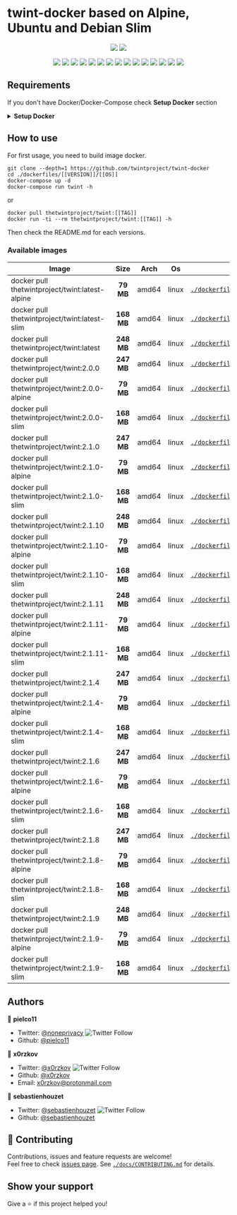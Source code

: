# twint-docker based on Alpine, Ubuntu and Debian Slim

<p align="center">
    <a href="https://travis-ci.comtwintproject/twint-docker"><img src="https://img.shields.io/travistwintproject/twint-docker.svg" /></a>
    <a href="https://cloud.drone.iotwintproject/twint-docker"><img src="https://cloud.drone.io/api/badgestwintproject/twint-docker/status.svg?ref=refs/heads/master" /></a>
</p>

<p align="center">
    <a href="https://github.comtwintproject/twint-docker" alt="github all releases"><img src="https://img.shields.io/github/downloadstwintproject/twint-docker/total.svg" /></a>
    <a href="https://github.comtwintproject/twint-docker" alt="github latest release"><img src="https://img.shields.io/github/downloadstwintproject/twint-docker/latest/total.svg" /></a>
    <a href="https://github.comtwintproject/twint-docker" alt="github tag"><img src="https://img.shields.io/github/tagtwintproject/twint-docker.svg" /></a>
    <a href="https://github.comtwintproject/twint-docker" alt="github release"><img src="https://img.shields.io/github/releasetwintproject/twint-docker.svg" /></a>
    <a href="https://github.comtwintproject/twint-docker" alt="github pre release"><img src="https://img.shields.io/github/releasetwintproject/twint-docker/all.svg" /></a>
    <a href="https://github.comtwintproject/twint-docker" alt="github fork"><img src="https://img.shields.io/github/forkstwintproject/twint-docker.svg?style=social&label=Fork" /></a>
    <a href="https://github.comtwintproject/twint-docker" alt="github stars"><img src="https://img.shields.io/github/starstwintproject/twint-docker.svg?style=social&label=Star" /></a>
    <a href="https://github.comtwintproject/twint-docker" alt="github watchers"><img src="https://img.shields.io/github/watcherstwintproject/twint-docker.svg?style=social&label=Watch" /></a>
    <a href="https://github.comtwintproject/twint-docker" alt="github open issues"><img src="https://img.shields.io/github/issuestwintproject/twint-docker.svg" /></a>
    <a href="https://github.comtwintproject/twint-docker" alt="github closed issues"><img src="https://img.shields.io/github/issues-closedtwintproject/twint-docker.svg" /></a>
    <a href="https://github.comtwintproject/twint-docker" alt="github open pr"><img src="https://img.shields.io/github/issues-prtwintproject/twint-docker.svg" /></a>
    <a href="https://github.comtwintproject/twint-docker" alt="github closed pr"><img src="https://img.shields.io/github/issues-pr-closedtwintproject/twint-docker.svg" /></a>
    <a href="https://github.comtwintproject/twint-docker" alt="github contributors"><img src="https://img.shields.io/github/contributorstwintproject/twint-docker.svg" /></a>
    <a href="https://github.comtwintproject/twint-docker" alt="github license"><img src="https://img.shields.io/github/licensetwintproject/twint-docker.svg" /></a>
    <a href="https://travis-ci.comtwintproject/twint-docker" alt="travis badge"><img src="https://img.shields.io/travistwintproject/twint-docker.svg" /></a>
</p>

## Requirements
If you don't have Docker/Docker-Compose check **Setup Docker** section

<details>
<summary><b>Setup Docker</b></summary>
<p>

## Docker
macOS: <a href="https://docs.docker.com/docker-for-mac/install/"> https://docs.docker.com/docker-for-mac/install/ </a>

linux: <a href="https://docs.docker.com/install/linux/docker-ce/ubuntu/"> https://docs.docker.com/install/linux/docker-ce/ubuntu/ </a>

## Docker Compose

linux: <a href="https://docs.docker.com/compose/install/"> https://docs.docker.com/compose/install/ </a>
</p>
</details>

## How to use

For first usage, you need to build image docker.

```shell
git clone --depth=1 https://github.com/twintproject/twint-docker
cd ./dockerfiles/[[VERSION]]/[[OS]]
docker-compose up -d
docker-compose run twint -h
```

or 

```
docker pull thetwintproject/twint:[[TAG]]
docker run -ti --rm thetwintproject/twint:[[TAG]] -h
```

Then check the README.md for each versions.

### Available images
| Image   |      Size      |  Arch |  Os |  Link |
|----------|:-------------:|------|------|------|
| docker pull thetwintproject/twint:latest-alpine|**79 MB**|amd64|linux|[`./dockerfiles/latest/alpine`](https://github.com/twintproject/twint-docker/tree/master/dockerfiles/latest/alpine/)|
| docker pull thetwintproject/twint:latest-slim|**168 MB**|amd64|linux|[`./dockerfiles/latest/slim`](https://github.com/twintproject/twint-docker/tree/master/dockerfiles/latest/slim/)|
| docker pull thetwintproject/twint:latest|**248 MB**|amd64|linux|[`./dockerfiles/latest`](https://github.com/twintproject/twint-docker/tree/master/dockerfiles/latest/)|
| docker pull thetwintproject/twint:2.0.0|**247 MB**|amd64|linux|[`./dockerfiles/2.0.0`](https://github.com/twintproject/twint-docker/tree/master/dockerfiles/2.0.0/)|
| docker pull thetwintproject/twint:2.0.0-alpine|**79 MB**|amd64|linux|[`./dockerfiles/2.0.0/alpine`](https://github.com/twintproject/twint-docker/tree/master/dockerfiles/2.0.0/alpine/)|
| docker pull thetwintproject/twint:2.0.0-slim|**168 MB**|amd64|linux|[`./dockerfiles/2.0.0/slim`](https://github.com/twintproject/twint-docker/tree/master/dockerfiles/2.0.0/slim/)|
| docker pull thetwintproject/twint:2.1.0|**247 MB**|amd64|linux|[`./dockerfiles/2.1.0`](https://github.com/twintproject/twint-docker/tree/master/dockerfiles/2.1.0/)|
| docker pull thetwintproject/twint:2.1.0-alpine|**79 MB**|amd64|linux|[`./dockerfiles/2.1.0/alpine`](https://github.com/twintproject/twint-docker/tree/master/dockerfiles/2.1.0/alpine/)|
| docker pull thetwintproject/twint:2.1.0-slim|**168 MB**|amd64|linux|[`./dockerfiles/2.1.0/slim`](https://github.com/twintproject/twint-docker/tree/master/dockerfiles/2.1.0/slim/)|
| docker pull thetwintproject/twint:2.1.10|**248 MB**|amd64|linux|[`./dockerfiles/2.1.10`](https://github.com/twintproject/twint-docker/tree/master/dockerfiles/2.1.10/)|
| docker pull thetwintproject/twint:2.1.10-alpine|**79 MB**|amd64|linux|[`./dockerfiles/2.1.10/alpine`](https://github.com/twintproject/twint-docker/tree/master/dockerfiles/2.1.10/alpine/)|
| docker pull thetwintproject/twint:2.1.10-slim|**168 MB**|amd64|linux|[`./dockerfiles/2.1.10/slim`](https://github.com/twintproject/twint-docker/tree/master/dockerfiles/2.1.10/slim/)|
| docker pull thetwintproject/twint:2.1.11|**248 MB**|amd64|linux|[`./dockerfiles/2.1.11`](https://github.com/twintproject/twint-docker/tree/master/dockerfiles/2.1.11/)|
| docker pull thetwintproject/twint:2.1.11-alpine|**79 MB**|amd64|linux|[`./dockerfiles/2.1.11/alpine`](https://github.com/twintproject/twint-docker/tree/master/dockerfiles/2.1.11/alpine/)|
| docker pull thetwintproject/twint:2.1.11-slim|**168 MB**|amd64|linux|[`./dockerfiles/2.1.11/slim`](https://github.com/twintproject/twint-docker/tree/master/dockerfiles/2.1.11/slim/)|
| docker pull thetwintproject/twint:2.1.4|**247 MB**|amd64|linux|[`./dockerfiles/2.1.4`](https://github.com/twintproject/twint-docker/tree/master/dockerfiles/2.1.4/)|
| docker pull thetwintproject/twint:2.1.4-alpine|**79 MB**|amd64|linux|[`./dockerfiles/2.1.4/alpine`](https://github.com/twintproject/twint-docker/tree/master/dockerfiles/2.1.4/alpine/)|
| docker pull thetwintproject/twint:2.1.4-slim|**168 MB**|amd64|linux|[`./dockerfiles/2.1.4/slim`](https://github.com/twintproject/twint-docker/tree/master/dockerfiles/2.1.4/slim/)|
| docker pull thetwintproject/twint:2.1.6|**247 MB**|amd64|linux|[`./dockerfiles/2.1.6`](https://github.com/twintproject/twint-docker/tree/master/dockerfiles/2.1.6/)|
| docker pull thetwintproject/twint:2.1.6-alpine|**79 MB**|amd64|linux|[`./dockerfiles/2.1.6/alpine`](https://github.com/twintproject/twint-docker/tree/master/dockerfiles/2.1.6/alpine/)|
| docker pull thetwintproject/twint:2.1.6-slim|**168 MB**|amd64|linux|[`./dockerfiles/2.1.6/slim`](https://github.com/twintproject/twint-docker/tree/master/dockerfiles/2.1.6/slim/)|
| docker pull thetwintproject/twint:2.1.8|**247 MB**|amd64|linux|[`./dockerfiles/2.1.8`](https://github.com/twintproject/twint-docker/tree/master/dockerfiles/2.1.8/)|
| docker pull thetwintproject/twint:2.1.8-alpine|**79 MB**|amd64|linux|[`./dockerfiles/2.1.8/alpine`](https://github.com/twintproject/twint-docker/tree/master/dockerfiles/2.1.8/alpine/)|
| docker pull thetwintproject/twint:2.1.8-slim|**168 MB**|amd64|linux|[`./dockerfiles/2.1.8/slim`](https://github.com/twintproject/twint-docker/tree/master/dockerfiles/2.1.8/slim/)|
| docker pull thetwintproject/twint:2.1.9|**248 MB**|amd64|linux|[`./dockerfiles/2.1.9`](https://github.com/twintproject/twint-docker/tree/master/dockerfiles/2.1.9/)|
| docker pull thetwintproject/twint:2.1.9-alpine|**79 MB**|amd64|linux|[`./dockerfiles/2.1.9/alpine`](https://github.com/twintproject/twint-docker/tree/master/dockerfiles/2.1.9/alpine/)|
| docker pull thetwintproject/twint:2.1.9-slim|**168 MB**|amd64|linux|[`./dockerfiles/2.1.9/slim`](https://github.com/twintproject/twint-docker/tree/master/dockerfiles/2.1.9/slim/)|


## Authors

👤 **pielco11**
* Twitter: [@noneprivacy](https://twitter.com/noneprivacy) ![Twitter Follow](https://img.shields.io/twitter/follow/noneprivacy?label=Follow&style=social)
* Github: [@pielco11](https://github.com/pielco11)


👤 **x0rzkov**
* Twitter: [@x0rzkov](https://twitter.com/x0rzkov) ![Twitter Follow](https://img.shields.io/twitter/follow/x0rzkov?label=Follow&style=social)
* Github: [@x0rzkov](https://github.com/x0rzkov)
* Email: x0rzkov@protonmail.com

👤 **sebastienhouzet**
* Twitter: [@sebastienhouzet](https://twitter.com/sebastienhouzet) ![Twitter Follow](https://img.shields.io/twitter/follow/sebastienhouzet?label=Follow&style=social)
* Github: [@sebastienhouzet](https://github.com/sebastienhouzet)



## 🤝 Contributing

Contributions, issues and feature requests are welcome!<br />Feel free to check [issues page](https://github.com/twintproject/twint-docker/issues).
See [`./docs/CONTRIBUTING.md`](https://github.com/twintproject/twint-docker/tree/master/docs/CONTRIBUTING.md) for details.

## Show your support

Give a ⭐️ if this project helped you!

